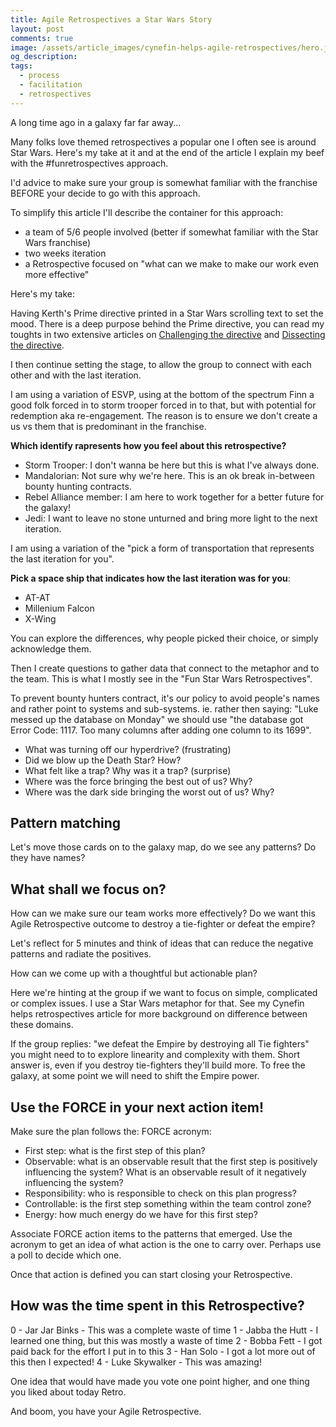 ```yaml
---
title: Agile Retrospectives a Star Wars Story
layout: post
comments: true
image: /assets/article_images/cynefin-helps-agile-retrospectives/hero.jpg
og_description: 
tags:
  - process
  - facilitation
  - retrospectives
---
```


A long time ago in a galaxy far far away...

Many folks love themed retrospectives a popular one I often see is around Star Wars. Here's my take at it and at the end of the article I explain my beef with the #funretrospectives approach.

I'd advice to make sure your group is somewhat familiar with the franchise BEFORE your decide to go with this approach.

To simplify this article I'll describe the container for this approach:

- a team of 5/6 people involved (better if somewhat familiar with the Star Wars franchise)
- two weeks iteration
- a Retrospective focused on "what can we make to make our work even more effective"

Here's my take:

Having Kerth's Prime directive printed in a Star Wars scrolling text to set the mood. There is a deep purpose behind the Prime directive, you can read my toughts in two extensive articles on [Challenging the directive](1) and [Dissecting the directive](2).

I then continue setting the stage, to allow the group to connect with each other and with the last iteration.

I am using a variation of ESVP, using at the bottom of the spectrum Finn a good folk forced in to storm trooper forced in to that, but with potential for redemption aka re-engagement. The reason is to ensure we don't create a us vs them that is predominant in the franchise.

**Which identify rapresents how you feel about this retrospective?**

- Storm Trooper: I don't wanna be here but this is what I've always done.
- Mandalorian: Not sure why we're here. This is an ok break in-between bounty hunting contracts.
- Rebel Alliance member: I am here to work together for a better future for the galaxy!
- Jedi: I want to leave no stone unturned and bring more light to the next iteration.

I am using a variation of the "pick a form of transportation that represents the last iteration for you".

**Pick a space ship that indicates how the last iteration was for you**:

- AT-AT
- Millenium Falcon
- X-Wing

You can explore the differences, why people picked their choice, or simply acknowledge them.

Then I create questions to gather data that connect to the metaphor and to the team. This is what I mostly see in the "Fun Star Wars Retrospectives". 

To prevent bounty hunters contract, it's our policy to avoid people's names and rather point to systems and sub-systems. ie. rather then saying: "Luke messed up the database on Monday" we should use "the database got Error Code: 1117. Too many columns after adding one column to its 1699".

- What was turning off our hyperdrive? (frustrating)
- Did we blow up the Death Star? How?
- What felt like a trap? Why was it a trap? (surprise)
- Where was the force bringing the best out of us? Why?
- Where was the dark side bringing the worst out of us? Why?

## Pattern matching

Let's move those cards on to the galaxy map, do we see any patterns? Do they have names?

## What shall we focus on?

How can we make sure our team works more effectively? Do we want this Agile Retrospective outcome to destroy a tie-fighter or defeat the empire?

Let's reflect for 5 minutes and think of ideas that can reduce the negative patterns and radiate the positives.

How can we come up with a thoughtful but actionable plan?

Here we're hinting at the group if we want to focus on simple, complicated or complex issues. I use a Star Wars metaphor for that. See my Cynefin helps retrospectives article for more background on difference between these domains.

If the group replies: "we defeat the Empire by destroying all Tie fighters" you might need to to explore linearity and complexity with them. Short answer is, even if you destroy tie-fighters they'll build more. To free the galaxy, at some point we will need to shift the Empire power.

## Use the FORCE in your next action item!

Make sure the plan follows the: FORCE acronym:

- First step: what is the first step of this plan?
- Observable: what is an observable result that the first step is positively influencing the system? What is an observable result of it negatively influencing the system?
- Responsibility: who is responsible to check on this plan progress?
- Controllable: is the first step something within the team control zone?
- Energy: how much energy do we have for this first step?

Associate FORCE action items to the patterns that emerged. Use the acronym to get an idea of what action is the one to carry over. Perhaps use a poll to decide which one.

Once that action is defined you can start closing your Retrospective.

## How was the time spent in this Retrospective?

0 - Jar Jar Binks - This was a complete waste of time 
1 - Jabba the Hutt - I learned one thing, but this was mostly a waste of time
2 - Bobba Fett - I got paid back for the effort I put in to this
3 - Han Solo - I got a lot more out of this then I expected!
4 - Luke Skywalker - This was amazing!

One idea that would have made you vote one point higher, and one thing you liked about today Retro.

And boom, you have your Agile Retrospective.
